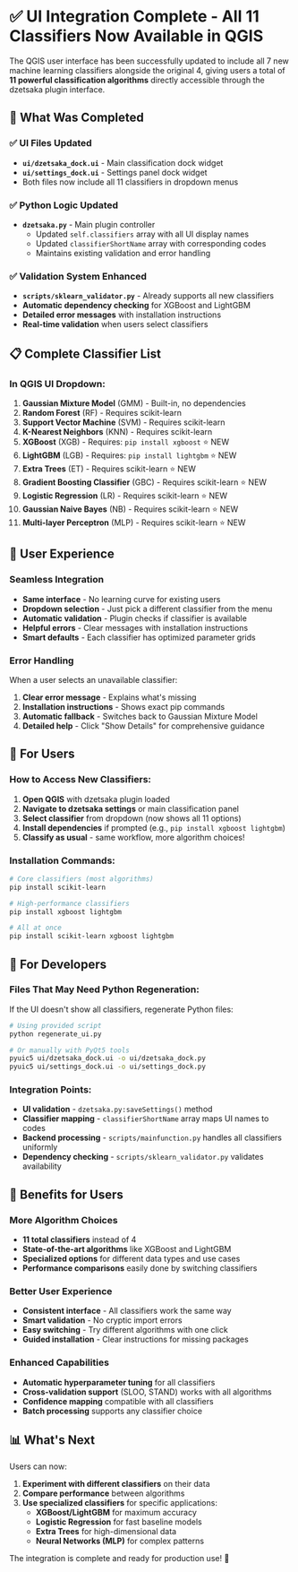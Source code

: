 # ✅ UI Integration Complete - All 11 Classifiers Now Available in QGIS

The QGIS user interface has been successfully updated to include all 7 new machine learning classifiers alongside the original 4, giving users a total of **11 powerful classification algorithms** directly accessible through the dzetsaka plugin interface.

## 🎯 What Was Completed

### ✅ UI Files Updated
- **`ui/dzetsaka_dock.ui`** - Main classification dock widget
- **`ui/settings_dock.ui`** - Settings panel dock widget
- Both files now include all 11 classifiers in dropdown menus

### ✅ Python Logic Updated  
- **`dzetsaka.py`** - Main plugin controller
  - Updated `self.classifiers` array with all UI display names
  - Updated `classifierShortName` array with corresponding codes
  - Maintains existing validation and error handling

### ✅ Validation System Enhanced
- **`scripts/sklearn_validator.py`** - Already supports all new classifiers
- **Automatic dependency checking** for XGBoost and LightGBM
- **Detailed error messages** with installation instructions
- **Real-time validation** when users select classifiers

## 📋 Complete Classifier List

### In QGIS UI Dropdown:
1. **Gaussian Mixture Model** (GMM) - Built-in, no dependencies
2. **Random Forest** (RF) - Requires scikit-learn  
3. **Support Vector Machine** (SVM) - Requires scikit-learn
4. **K-Nearest Neighbors** (KNN) - Requires scikit-learn
5. **XGBoost** (XGB) - Requires: `pip install xgboost` ⭐ NEW
6. **LightGBM** (LGB) - Requires: `pip install lightgbm` ⭐ NEW  
7. **Extra Trees** (ET) - Requires scikit-learn ⭐ NEW
8. **Gradient Boosting Classifier** (GBC) - Requires scikit-learn ⭐ NEW
9. **Logistic Regression** (LR) - Requires scikit-learn ⭐ NEW
10. **Gaussian Naive Bayes** (NB) - Requires scikit-learn ⭐ NEW
11. **Multi-layer Perceptron** (MLP) - Requires scikit-learn ⭐ NEW

## 🔧 User Experience

### Seamless Integration
- **Same interface** - No learning curve for existing users
- **Dropdown selection** - Just pick a different classifier from the menu
- **Automatic validation** - Plugin checks if classifier is available
- **Helpful errors** - Clear messages with installation instructions
- **Smart defaults** - Each classifier has optimized parameter grids

### Error Handling
When a user selects an unavailable classifier:
1. **Clear error message** - Explains what's missing
2. **Installation instructions** - Shows exact pip commands
3. **Automatic fallback** - Switches back to Gaussian Mixture Model
4. **Detailed help** - Click "Show Details" for comprehensive guidance

## 🚀 For Users

### How to Access New Classifiers:
1. **Open QGIS** with dzetsaka plugin loaded
2. **Navigate to dzetsaka settings** or main classification panel  
3. **Select classifier** from dropdown (now shows all 11 options)
4. **Install dependencies** if prompted (e.g., `pip install xgboost lightgbm`)
5. **Classify as usual** - same workflow, more algorithm choices!

### Installation Commands:
```bash
# Core classifiers (most algorithms)
pip install scikit-learn

# High-performance classifiers  
pip install xgboost lightgbm

# All at once
pip install scikit-learn xgboost lightgbm
```

## 🔧 For Developers

### Files That May Need Python Regeneration:
If the UI doesn't show all classifiers, regenerate Python files:
```bash
# Using provided script
python regenerate_ui.py

# Or manually with PyQt5 tools
pyuic5 ui/dzetsaka_dock.ui -o ui/dzetsaka_dock.py
pyuic5 ui/settings_dock.ui -o ui/settings_dock.py
```

### Integration Points:
- **UI validation** - `dzetsaka.py:saveSettings()` method
- **Classifier mapping** - `classifierShortName` array maps UI names to codes
- **Backend processing** - `scripts/mainfunction.py` handles all classifiers uniformly
- **Dependency checking** - `scripts/sklearn_validator.py` validates availability

## 🎉 Benefits for Users

### More Algorithm Choices
- **11 total classifiers** instead of 4
- **State-of-the-art algorithms** like XGBoost and LightGBM
- **Specialized options** for different data types and use cases
- **Performance comparisons** easily done by switching classifiers

### Better User Experience  
- **Consistent interface** - All classifiers work the same way
- **Smart validation** - No cryptic import errors
- **Easy switching** - Try different algorithms with one click
- **Guided installation** - Clear instructions for missing packages

### Enhanced Capabilities
- **Automatic hyperparameter tuning** for all classifiers
- **Cross-validation support** (SLOO, STAND) works with all algorithms
- **Confidence mapping** compatible with all classifiers
- **Batch processing** supports any classifier choice

## 📊 What's Next

Users can now:
1. **Experiment with different classifiers** on their data
2. **Compare performance** between algorithms  
3. **Use specialized classifiers** for specific applications:
   - **XGBoost/LightGBM** for maximum accuracy
   - **Logistic Regression** for fast baseline models
   - **Extra Trees** for high-dimensional data
   - **Neural Networks (MLP)** for complex patterns

The integration is complete and ready for production use! 🚀